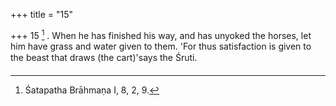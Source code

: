 +++
title = "15"

+++
15 [^5] . When he has finished his way, and has unyoked the horses, let him have grass and water given to them. 'For thus satisfaction is given to the beast that draws (the cart)'says the Śruti.


[^5]:  Śatapatha Brāhmaṇa I, 8, 2, 9.
